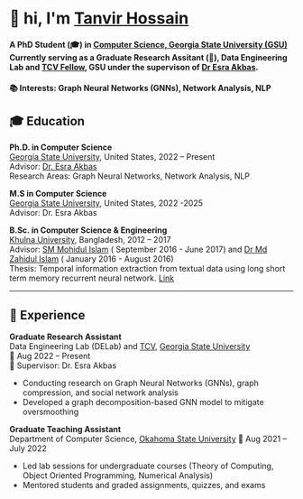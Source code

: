 # 👋 hi, I'm [Tanvir Hossain](https://scholar.google.com/citations?hl=en&user=W8UVJmsAAAAJ)

####  A **PhD Student** (🎓) in [Computer Science, Georgia State University (GSU)](https://csds.gsu.edu/) Currently serving as a  **Graduate Research Assitant** (🔬), Data Engineering Lab and [TCV Fellow](https://tcv.gsu.edu/), GSU  under the supervison of [Dr Esra Akbas](https://cas.gsu.edu/profile/esra-akbas/). 
#### 📚 **Interests**: Graph Neural Networks (GNNs), Network Analysis, NLP

## 🎓 Education

**Ph.D. in Computer Science**  
[Georgia State University](https://www.gsu.edu/), United States, 2022 – Present  
Advisor: [Dr. Esra Akbas](https://scholar.google.com/citations?user=jlN9gEYAAAAJ&hl=en)  
Research Areas: Graph Neural Networks, Network Analysis, NLP

**M.S in Computer Science**  
[Georgia State University](https://www.gsu.edu/), United States, 2022 -2025  
Advisor: Dr. Esra Akbas

**B.Sc. in Computer Science & Engineering**  
[Khulna University](https://ku.ac.bd/), Bangladesh, 2012 – 2017   
Advisor: [SM Mohidul Islam](https://scholar.google.com/citations?user=Y-Hw7KUAAAAJ&hl=en) ( September 2016 - June 2017) and [Dr Md Zahidul Islam](https://scholar.google.com/citations?view_op=list_works&hl=en&hl=en&user=WpBYmZgAAAAJ) ( January 2016 - August 2016)  
Thesis: Temporal information extraction from textual data using long short term memory recurrent neural network. [Link](https://www.researchgate.net/profile/Tanvir-Hossain-17/publication/345742017_Temporal_Information_Extraction_from_Textual_Data_using_Long_Short-term_Memory_Recurrent_Neural_Network/links/5fac38cfa6fdcc9389aae524/Temporal-Information-Extraction-from-Textual-Data-using-Long-Short-term-Memory-Recurrent-Neural-Network.pdf)

---

## 💼 Experience

**Graduate Research Assistant**  
Data Engineering Lab (DELab) and [TCV](https://tcv.gsu.edu/), [Georgia State University](https://www.gsu.edu/)  
📅 Aug 2022 – Present  
🔬 Supervisor: Dr. Esra Akbas  
- Conducting research on Graph Neural Networks (GNNs), graph compression, and social network analysis  
- Developed a graph decomposition-based GNN model to mitigate oversmoothing  


**Graduate Teaching Assistant**  
Department of Computer Science, [Okahoma State University](https://cas.okstate.edu/computer_science/) 
📅 Aug 2021 – July 2022  
- Led lab sessions for undergraduate courses (Theory of Computing, Object Oriented Programming, Numerical Analysis)  
- Mentored students and graded assignments, quizzes, and exams

<!--
**TanvirKu/TanvirKu** is a ✨ _special_ ✨ repository because its `README.md` (this file) appears on your GitHub profile.

Here are some ideas to get you started:

- 🔭 I’m currently working on ...
- 🌱 I’m currently learning ...
- 👯 I’m looking to collaborate on ...
- 🤔 I’m looking for help with ...
- 💬 Ask me about ...
- 📫 How to reach me: ...
- 😄 Pronouns: ...
- ⚡ Fun fact: ...
-->
